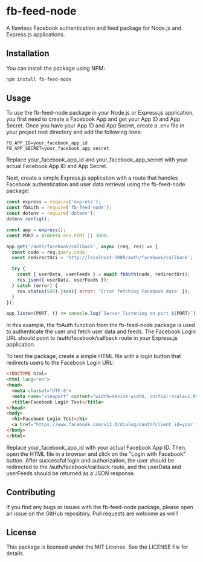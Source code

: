 # fb-feed-node

A flawless Facebook authentication and feed package for Node.js and Express.js applications.

## Installation

You can install the package using NPM:

```bash
npm install fb-feed-node
```

## Usage

To use the fb-feed-node package in your Node.js or Express.js application, you first need to create a Facebook App and get your App ID and App Secret. Once you have your App ID and App Secret, create a .env file in your project root directory and add the following lines:

```code
FB_APP_ID=your_facebook_app_id
FB_APP_SECRET=your_facebook_app_secret
```

Replace your_facebook_app_id and your_facebook_app_secret with your actual Facebook App ID and App Secret.

Next, create a simple Express.js application with a route that handles Facebook authentication and user data retrieval using the fb-feed-node package:

```js
const express = require('express');
const fbAuth = require('fb-feed-node');
const dotenv = require('dotenv');
dotenv.config();

const app = express();
const PORT = process.env.PORT || 3000;

app.get('/auth/facebook/callback', async (req, res) => {
  const code = req.query.code;
  const redirectUri = 'http://localhost:3000/auth/facebook/callback';

  try {
    const { userData, userFeeds } = await fbAuth(code, redirectUri);
    res.json({ userData, userFeeds });
  } catch (error) {
    res.status(500).json({ error: 'Error fetching Facebook data' });
  }
});

app.listen(PORT, () => console.log(`Server listening on port ${PORT}`));
```

In this example, the fbAuth function from the fb-feed-node package is used to authenticate the user and fetch user data and feeds. The Facebook Login URL should point to /auth/facebook/callback route in your Express.js application.

To test the package, create a simple HTML file with a login button that redirects users to the Facebook Login URL:

```html
<!DOCTYPE html>
<html lang="en">
<head>
  <meta charset="UTF-8">
  <meta name="viewport" content="width=device-width, initial-scale=1.0">
  <title>Facebook Login Test</title>
</head>
<body>
  <h1>Facebook Login Test</h1>
  <a href="https://www.facebook.com/v13.0/dialog/oauth?client_id=your_facebook_app_id&redirect_uri=http://localhost:3000/auth/facebook/callback&scope=email,public_profile,user_posts">Login with Facebook</a>
</body>
</html>
```
Replace your_facebook_app_id with your actual Facebook App ID. Then, open the HTML file in a browser and click on the "Login with Facebook" button. After successful login and authorization, the user should be redirected to the /auth/facebook/callback route, and the userData and userFeeds should be returned as a JSON response.

## Contributing

If you find any bugs or issues with the fb-feed-node package, please open an issue on the GitHub repository. Pull requests are welcome as well!

## License

This package is licensed under the MIT License. See the LICENSE file for details.
